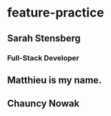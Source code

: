 # feature-practice

## Sarah Stensberg
### Full-Stack Developer

## Matthieu is my name.

## Chauncy Nowak
